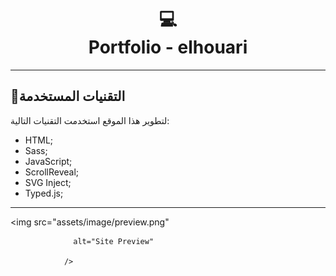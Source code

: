 <h1 align="center">
  💻<br>Portfolio - elhouari
</h1>

---

## 💼التقنيات المستخدمة

لتطوير هذا الموقع استخدمت التقنيات التالية:

- HTML;
- Sass;
- JavaScript;
- ScrollReveal;
- SVG Inject;
- Typed.js;

---

 <img
                  src="assets/image/preview.png"
                  
                  alt="Site Preview"
                 
                />
